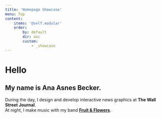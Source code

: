 ```yaml
---
title: 'Homepage Showcase'
menu: Top
content:
    items: '@self.modular'
    order:
        by: default
        dir: asc
        custom:
            - _showcase
---
```


# Hello
## My name is **Ana Asnes Becker**.

During the day, I design and develop interactive news graphics at **The Wall Street Journal**. <br/>
At night, I make music with my band **[Fruit & Flowers](http://www.fruitxflowers.com)**.




<!-- buttons:
    -
        text: 'Read the Documentation'
        url: 'http://learn.getgrav.org'
        primary: true -->

